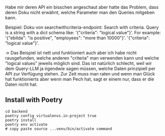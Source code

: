 Habe mir deren API ein bisschen angeschaut aber hatte das Problem, dass deren Doku nicht erwähnt, welche Parameter man den Queries mitgeben kann.

Beispiel: Doku von searchwithcriteria-endpoint:
Search with criteria. Query is a string with a dict schema like: '{"criteria": "logical value"}'.
For example: '{"ebitda": "is positive", "employees": "more than 10000"}'.
'{"criteria": "logical value"}'.

-> Das Beispiel ist nett und funktioniert auch aber ich habe nicht rausgefunden, welche anderen "criteria" man verwenden kann und welche "logical values" jeweils möglich sind. Das ist natürlich schlecht, weil wir dem Query-LLM ja irgendwie sagen müssen, welche Daten prinzipiell per API zur Verfügung stehen. Zur Zeit muss man raten und wenn man Glück hat funktionierts aber wenn man Pech hat, sagt er einem nur, dass er die Daten nicht hat.

## Install with Poetry

```
cd backend
poetry config virtualenvs.in-project true
poetry install
poetry env activate
# copy paste source ...venv/bin/activate command
```
